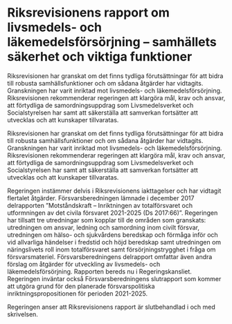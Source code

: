# Riksrevisionens rapport om livsmedels- och läkemedelsförsörjning – samhällets säkerhet och viktiga funktioner

Riksrevisionen har granskat om det finns tydliga förutsättningar för att bidra till robusta samhällsfunktioner och om sådana åtgärder har vidtagits. Granskningen har varit inriktad mot livsmedels- och läkemedelsförsörjning. Riksrevisionen rekommenderar regeringen att klargöra mål, krav och ansvar, att förtydliga de samordningsuppdrag som Livsmedelsverket och Socialstyrelsen har samt att säkerställa att samverkan fortsätter att utvecklas och att kunskaper tillvaratas.

Riksrevisionen har granskat om det finns tydliga förutsättningar för att bidra till robusta samhällsfunktioner och om sådana åtgärder har vidtagits. Granskningen har varit inriktad mot livsmedels- och läkemedelsförsörjning. Riksrevisionen rekommenderar regeringen att klargöra mål, krav och ansvar, att förtydliga de samordningsuppdrag som Livsmedelsverket och Socialstyrelsen har samt att säkerställa att samverkan fortsätter att utvecklas och att kunskaper tillvaratas.

Regeringen instämmer delvis i Riksrevisionens iakttagelser och har vidtagit flertalet åtgärder. Försvarsberedningen lämnade i december 2017 delrapporten ”Motståndskraft – Inriktningen av totalförsvaret och utformningen av det civila försvaret 2021-2025 (Ds 2017:66)”. Regeringen har tillsatt tre utredningar som kopplar till de områden som granskats: utredningen om ansvar, ledning och samordning inom civilt försvar, utredningen om hälso- och sjukvårdens beredskap och förmåga inför och vid allvarliga händelser i fredstid och höjd beredskap samt utredningen om näringslivets roll inom totalförsvaret samt försörjningstrygghet i fråga om försvarsmateriel. Försvarsberedningens delrapport omfattar även andra förslag om åtgärder för utveckling av livsmedels- och läkemedelsförsörjning. Rapporten bereds nu i Regeringskansliet. Regeringen inväntar också Försvarsberedningens slutrapport som kommer att utgöra grund för den planerade försvarspolitiska inriktningspropositionen för perioden 2021-2025.

Regeringen anser att Riksrevisionens rapport är slutbehandlad i och med skrivelsen.
